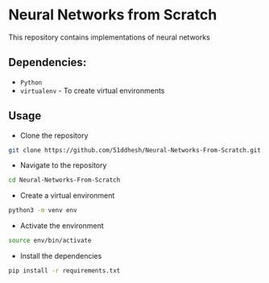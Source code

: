 # Neural Networks from Scratch

This repository contains implementations of neural networks

## Dependencies:
- <code>Python</code> 
- <code>virtualenv</code> - To create virtual environments

## Usage

- Clone the repository
```bash
git clone https://github.com/51ddhesh/Neural-Networks-From-Scratch.git
```
- Navigate to the repository
```bash
cd Neural-Networks-From-Scratch
```
- Create a virtual environment
```bash
python3 -m venv env
```
- Activate the environment
```bash
source env/bin/activate
```
- Install the dependencies
```bash
pip install -r requirements.txt
```
